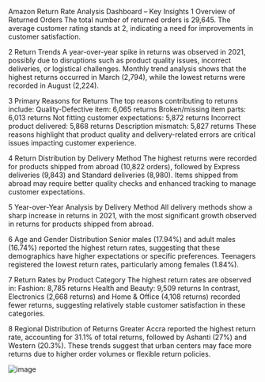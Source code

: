Amazon Return Rate Analysis Dashboard – Key Insights
1 Overview of Returned Orders
The total number of returned orders is 29,645.
The average customer rating stands at 2, indicating a need for improvements in customer satisfaction.

2 Return Trends
A year-over-year spike in returns was observed in 2021, possibly due to disruptions such as product quality issues, incorrect deliveries, or logistical challenges.
Monthly trend analysis shows that the highest returns occurred in March (2,794), while the lowest returns were recorded in August (2,224).

3 Primary Reasons for Returns
The top reasons contributing to returns include:
Quality-Defective item: 6,065 returns
Broken/missing item parts: 6,013 returns
Not fitting customer expectations: 5,872 returns
Incorrect product delivered: 5,868 returns
Description mismatch: 5,827 returns
These reasons highlight that product quality and delivery-related errors are critical issues impacting customer experience.

4 Return Distribution by Delivery Method
The highest returns were recorded for products shipped from abroad (10,822 orders), followed by Express deliveries (9,843) and Standard deliveries (8,980).
Items shipped from abroad may require better quality checks and enhanced tracking to manage customer expectations.

5 Year-over-Year Analysis by Delivery Method
All delivery methods show a sharp increase in returns in 2021, with the most significant growth observed in returns for products shipped from abroad.

6 Age and Gender Distribution
Senior males (17.94%) and adult males (16.74%) reported the highest return rates, suggesting that these demographics have higher expectations or specific preferences.
Teenagers registered the lowest return rates, particularly among females (1.84%).

7 Return Rates by Product Category
The highest return rates are observed in:
Fashion: 8,785 returns
Health and Beauty: 9,509 returns
In contrast, Electronics (2,668 returns) and Home & Office (4,108 returns) recorded fewer returns, suggesting relatively stable customer satisfaction in these categories.

8 Regional Distribution of Returns
Greater Accra reported the highest return rate, accounting for 31.1% of total returns, followed by Ashanti (27%) and Western (20.3%).
These trends suggest that urban centers may face more returns due to higher order volumes or flexible return policies.

![image](https://github.com/user-attachments/assets/28fc39a1-f7be-43cc-8169-20861a2ae61a)

